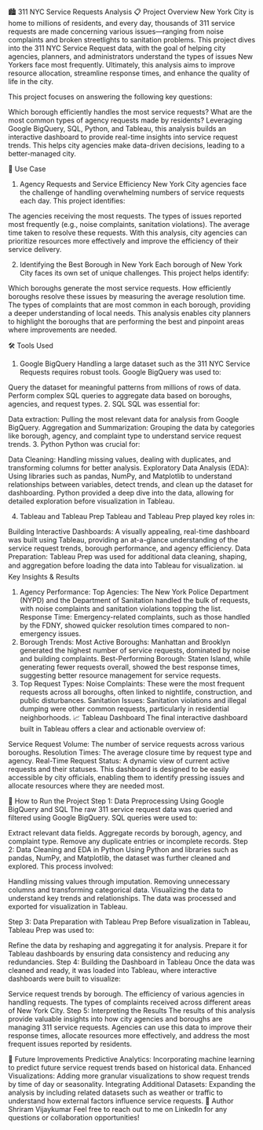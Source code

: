 🏙️ 311 NYC Service Requests Analysis
📋 Project Overview
New York City is home to millions of residents, and every day, thousands of 311 service requests are made concerning various issues—ranging from noise complaints and broken streetlights to sanitation problems. This project dives into the 311 NYC Service Request data, with the goal of helping city agencies, planners, and administrators understand the types of issues New Yorkers face most frequently. Ultimately, this analysis aims to improve resource allocation, streamline response times, and enhance the quality of life in the city.

This project focuses on answering the following key questions:

Which borough efficiently handles the most service requests?
What are the most common types of agency requests made by residents?
Leveraging Google BigQuery, SQL, Python, and Tableau, this analysis builds an interactive dashboard to provide real-time insights into service request trends. This helps city agencies make data-driven decisions, leading to a better-managed city.

🚀 Use Case
1. Agency Requests and Service Efficiency
New York City agencies face the challenge of handling overwhelming numbers of service requests each day. This project identifies:

The agencies receiving the most requests.
The types of issues reported most frequently (e.g., noise complaints, sanitation violations).
The average time taken to resolve these requests.
With this analysis, city agencies can prioritize resources more effectively and improve the efficiency of their service delivery.

2. Identifying the Best Borough in New York
Each borough of New York City faces its own set of unique challenges. This project helps identify:

Which boroughs generate the most service requests.
How efficiently boroughs resolve these issues by measuring the average resolution time.
The types of complaints that are most common in each borough, providing a deeper understanding of local needs.
This analysis enables city planners to highlight the boroughs that are performing the best and pinpoint areas where improvements are needed.

🛠️ Tools Used
1. Google BigQuery
Handling a large dataset such as the 311 NYC Service Requests requires robust tools. Google BigQuery was used to:

Query the dataset for meaningful patterns from millions of rows of data.
Perform complex SQL queries to aggregate data based on boroughs, agencies, and request types.
2. SQL
SQL was essential for:

Data extraction: Pulling the most relevant data for analysis from Google BigQuery.
Aggregation and Summarization: Grouping the data by categories like borough, agency, and complaint type to understand service request trends.
3. Python
Python was crucial for:

Data Cleaning: Handling missing values, dealing with duplicates, and transforming columns for better analysis.
Exploratory Data Analysis (EDA): Using libraries such as pandas, NumPy, and Matplotlib to understand relationships between variables, detect trends, and clean up the dataset for dashboarding.
Python provided a deep dive into the data, allowing for detailed exploration before visualization in Tableau.

4. Tableau and Tableau Prep
Tableau and Tableau Prep played key roles in:

Building Interactive Dashboards: A visually appealing, real-time dashboard was built using Tableau, providing an at-a-glance understanding of the service request trends, borough performance, and agency efficiency.
Data Preparation: Tableau Prep was used for additional data cleaning, shaping, and aggregation before loading the data into Tableau for visualization.
📊 Key Insights & Results
1. Agency Performance:
Top Agencies: The New York Police Department (NYPD) and the Department of Sanitation handled the bulk of requests, with noise complaints and sanitation violations topping the list.
Response Time: Emergency-related complaints, such as those handled by the FDNY, showed quicker resolution times compared to non-emergency issues.
2. Borough Trends:
Most Active Boroughs: Manhattan and Brooklyn generated the highest number of service requests, dominated by noise and building complaints.
Best-Performing Borough: Staten Island, while generating fewer requests overall, showed the best response times, suggesting better resource management for service requests.
3. Top Request Types:
Noise Complaints: These were the most frequent requests across all boroughs, often linked to nightlife, construction, and public disturbances.
Sanitation Issues: Sanitation violations and illegal dumping were other common requests, particularly in residential neighborhoods.
📈 Tableau Dashboard
The final interactive dashboard built in Tableau offers a clear and actionable overview of:

Service Request Volume: The number of service requests across various boroughs.
Resolution Times: The average closure time by request type and agency.
Real-Time Request Status: A dynamic view of current active requests and their statuses.
This dashboard is designed to be easily accessible by city officials, enabling them to identify pressing issues and allocate resources where they are needed most.

📝 How to Run the Project
Step 1: Data Preprocessing Using Google BigQuery and SQL
The raw 311 service request data was queried and filtered using Google BigQuery. SQL queries were used to:

Extract relevant data fields.
Aggregate records by borough, agency, and complaint type.
Remove any duplicate entries or incomplete records.
Step 2: Data Cleaning and EDA in Python
Using Python and libraries such as pandas, NumPy, and Matplotlib, the dataset was further cleaned and explored. This process involved:

Handling missing values through imputation.
Removing unnecessary columns and transforming categorical data.
Visualizing the data to understand key trends and relationships.
The data was processed and exported for visualization in Tableau.

Step 3: Data Preparation with Tableau Prep
Before visualization in Tableau, Tableau Prep was used to:

Refine the data by reshaping and aggregating it for analysis.
Prepare it for Tableau dashboards by ensuring data consistency and reducing any redundancies.
Step 4: Building the Dashboard in Tableau
Once the data was cleaned and ready, it was loaded into Tableau, where interactive dashboards were built to visualize:

Service request trends by borough.
The efficiency of various agencies in handling requests.
The types of complaints received across different areas of New York City.
Step 5: Interpreting the Results
The results of this analysis provide valuable insights into how city agencies and boroughs are managing 311 service requests. Agencies can use this data to improve their response times, allocate resources more effectively, and address the most frequent issues reported by residents.

📌 Future Improvements
Predictive Analytics: Incorporating machine learning to predict future service request trends based on historical data.
Enhanced Visualizations: Adding more granular visualizations to show request trends by time of day or seasonality.
Integrating Additional Datasets: Expanding the analysis by including related datasets such as weather or traffic to understand how external factors influence service requests.
👤 Author
Shriram Vijaykumar
Feel free to reach out to me on LinkedIn for any questions or collaboration opportunities!
